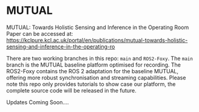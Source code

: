 # MUTUAL
MUTUAL: Towards Holistic Sensing and Inference in the Operating Room
Paper can be accessed at: https://kclpure.kcl.ac.uk/portal/en/publications/mutual-towards-holistic-sensing-and-inference-in-the-operating-ro

There are two working branches in this repo: `main` and `ROS2-Foxy`. The `main` branch is the MUTUAL baseline platform optimised for recording. The ROS2-Foxy contains the ROS 2 adaptation for the baseline MUTUAL, offering more robust synchronisation and streaming capabilities. Please note this repo only provides tutorials to show case our platform, the complete source code will be released in the future.

Updates Coming Soon....
